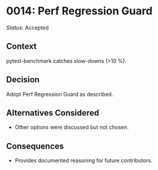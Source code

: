 # 0014: Perf Regression Guard

*Status*: Accepted

## Context
pytest-benchmark catches slow-downs (>10 %).

## Decision
Adopt Perf Regression Guard as described.

## Alternatives Considered
- Other options were discussed but not chosen.

## Consequences
- Provides documented reasoning for future contributors.
